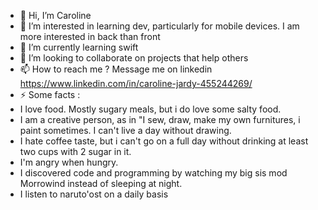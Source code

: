 - 👋 Hi, I’m Caroline
- 👀 I’m interested in learning dev, particularly for mobile devices. I am more interested in back than front
- 🌱 I’m currently learning swift
- 💞️ I’m looking to collaborate on projects that help others
- 📫 How to reach me ? Message me on linkedin https://www.linkedin.com/in/caroline-jardy-455244269/
- ⚡ Some facts :
- I love food. Mostly sugary meals, but i do love some salty food.
- I am a creative person, as in "I sew, draw, make my own furnitures, i paint sometimes. I can't live a day without drawing.
- I hate coffee taste, but i can't go on a full day without drinking at least two cups with 2 sugar in it.
- I'm angry when hungry.
- I discovered code and programming by watching my big sis mod Morrowind instead of sleeping at night. 
- I listen to naruto'ost on a daily basis

<!---
Carjardying/Carjardying is a ✨ special ✨ repository because its `README.md` (this file) appears on your GitHub profile.
You can click the Preview link to take a look at your changes.
--->
